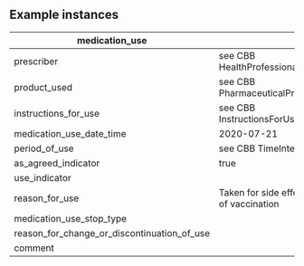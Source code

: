 ## Example instances

|**medication_use**    |                   |
|-----------------|-------------------|
|prescriber | see CBB HealthProfessional |
|product_used | see CBB PharmaceuticalProduct    |
|instructions_for_use | see CBB InstructionsForUse   |
|medication_use_date_time |  2020-07-21  |
|period_of_use | see CBB TimeInterval  |
|as_agreed_indicator |  true   |
|use_indicator |   |
|reason_for_use | Taken for side effects of vaccination  |
|medication_use_stop_type |    |
|reason_for_change_or_discontinuation_of_use |     |
|comment |     |



